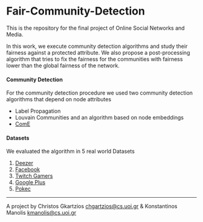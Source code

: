 # Fair-Community-Detection
This is the repository for the final project of Online Social Networks and Media.

In this work, we execute community detection algorithms and study their fairness against a protected attribute.
We also propose a post-processing algorithm that tries to fix the fairness for the communities with fairness lower than the global fairness of the network.

#### Community Detection
For the community detection procedure we used two community detection algorithms that depend on node attributes 
- Label Propagation
- Louvain Communities
and an algorithm based on node embeddings
- [ComE](https://github.com/andompesta/ComE)

#### Datasets
We evaluated the algorithm in 5 real world Datasets
1. [Deezer](http://snap.stanford.edu/data/feather-deezer-social.html)
2. [Facebook](http://snap.stanford.edu/data/ego-Facebook.html)
3. [Twitch Gamers](https://snap.stanford.edu/data/twitch_gamers.html)
4. [Google Plus](http://snap.stanford.edu/data/ego-Gplus.html)
5. [Pokec](https://snap.stanford.edu/data/soc-Pokec.html)

---
A project by Christos Gkartzios <chgartzios@cs.uoi.gr> & Konstantinos Manolis <kmanolis@cs.uoi.gr> 
